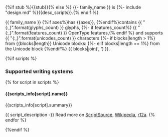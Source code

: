 {%if stub %}{{stub}}{% else %}
{{- family_name }} is {%- include "design.md" %}{{desc_scripts}}.{% endif %}

{{ family_name }} {%if axes%}has {{axes}}, {%endif%}contains {{ "{:,}".format(glyphs_count) }} glyphs,
{%- if features_count%} {{ "{:,}".format(features_count) }} OpenType features,{% endif %}
and supports {{ "{:,}".format(unicodes_count) }} characters
{%- if blocks|length > 1%} from {{blocks|length}} Unicode blocks:
{%- elif blocks|length == 1%} from the Unicode block
{%endif%} {{ blocks|join(', ') }}.

{%if scripts %}

### Supported writing systems

{% for script in scripts %}

#### {{scripts_info[script].name}}

{{scripts_info[script].summary}}

{{ script_description -}} Read more on
<a href="https://scriptsource.org/scr/{{script}}">ScriptSource</a>,
<a href="https://en.wikipedia.org/wiki/ISO_15924:{{script}}">Wikipedia</a>,
<a href="https://r12a.github.io/scripts/links?iso={{script}}">r12a</a>.
{% endfor %}

{%endif %}
